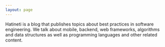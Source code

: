 ```yaml
---
layout: page
---
```


Hatineti is a blog that publishes topics about best practices in software engineering. We talk about mobile, backend, web frameworks, algorithms and data structures as well as 
programming languages and other related content.
